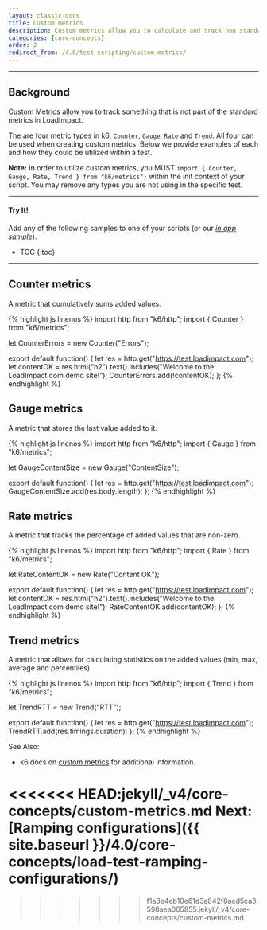 ```yaml
---
layout: classic-docs
title: Custom metrics
description: Custom metrics allow you to calculate and track non standard metrics in LoadImpact.
categories: [core-concepts]
order: 2
redirect_from: /4.0/test-scripting/custom-metrics/
---
```


***

<h2>Background</h2>
Custom Metrics allow you to track something that is not part of the standard metrics in LoadImpact.

The are four metric types in k6; `Counter`, `Gauge`, `Rate` and `Trend`. All four can be used when creating custom metrics. Below we provide examples of each and how they could be utilized within a test.

**Note:** In order to utilize custom metrics, you MUST `import { Counter, Gauge, Rate, Trend } from "k6/metrics";` within the init context of your script. You may remove any types you are not using in the specific test.

***

<h4>Try It!</h4>

Add any of the following samples to one of your scripts (or our _[in app sample](https://app.loadimpact.com/k6/tests/custom/editor)_).

- TOC
{:toc}

***


## Counter metrics

A metric that cumulatively sums added values.

{% highlight js linenos %}
import http from "k6/http";
import { Counter } from "k6/metrics";

let CounterErrors = new Counter("Errors");

export default function() {
    let res = http.get("https://test.loadimpact.com");
    let contentOK = res.html("h2").text().includes("Welcome to the LoadImpact.com demo site!");
    CounterErrors.add(!contentOK);
};
{% endhighlight %}

## Gauge metrics

A metric that stores the last value added to it.

{% highlight js linenos %}
import http from "k6/http";
import { Gauge } from "k6/metrics";

let GaugeContentSize = new Gauge("ContentSize");

export default function() {
    let res = http.get("https://test.loadimpact.com");
    GaugeContentSize.add(res.body.length);
};
{% endhighlight %}

## Rate metrics

A metric that tracks the percentage of added values that are non-zero.

{% highlight js linenos %}
import http from "k6/http";
import { Rate } from "k6/metrics";

let RateContentOK = new Rate("Content OK");

export default function() {
    let res = http.get("https://test.loadimpact.com");
    let contentOK = res.html("h2").text().includes("Welcome to the LoadImpact.com demo site!");
    RateContentOK.add(contentOK);
};
{% endhighlight %}

## Trend metrics

A metric that allows for calculating statistics on the added values (min, max, average and percentiles).

{% highlight js linenos %}
import http from "k6/http";
import { Trend } from "k6/metrics";

let TrendRTT = new Trend("RTT");

export default function() {
    let res = http.get("https://test.loadimpact.com");
    TrendRTT.add(res.timings.duration);
};
{% endhighlight %}

See Also:
- k6 docs on [custom metrics](https://docs.k6.io/docs/result-metrics#section-custom-metrics) for additional information.

<<<<<<< HEAD:jekyll/_v4/core-concepts/custom-metrics.md
**Next**: [Ramping configurations]({{ site.baseurl }}/4.0/core-concepts/load-test-ramping-configurations/)
=======
>>>>>>> f1a3e4eb10e61d3a842f8aed5ca3598aea065855:jekyll/_v4/core-concepts/custom-metrics.md
<!--stackedit_data:
eyJoaXN0b3J5IjpbMTkwMTQ4Njc5OV19
-->
